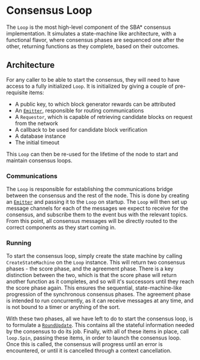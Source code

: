 # Consensus Loop

The `Loop` is the most high-level component of the SBA\* consensus implementation. It simulates a state-machine like architecture, with a functional flavor, where consensus phases are sequenced one after the other, returning functions as they complete, based on their outcomes.

## Architecture

For any caller to be able to start the consensus, they will need to have access to a fully initialized `Loop`. It is initialized by giving a couple of pre-requisite items:

- A public key, to which block generator rewards can be attributed
- An [`Emitter`](#communications), responsible for routing communications
- A `Requestor`, which is capable of retrieving candidate blocks on request from the network
- A callback to be used for candidate block verification
- A database instance
- The initial timeout

This `Loop` can then be re-used for the lifetime of the node to start and maintain consensus loops.

### Communications

The `Loop` is responsible for establishing the communications bridge between the consensus and the rest of the node. This is done by creating an [`Emitter`](../consensus/comms.go) and passing it to the `Loop` on startup. The `Loop` will then set up message channels for each of the messages we expect to receive for the consensus, and subscribe them to the event bus with the relevant topics. From this point, all consensus messages will be directly routed to the correct components as they start coming in.

### Running

To start the consensus loop, simply create the state machine by calling `CreateStateMachine` on the `Loop` instance. This will return two consensus phases - the score phase, and the agreement phase. There is a key distinction between the two, which is that the score phase will return another function as it completes, and so will it's successors until they reach the score phase again. This ensures the sequential, state-machine-like progression of the synchronous consensus phases. The agreement phase is intended to run concurrently, as it can receive messages at any time, and is not bound to a timer or anything of the sort.

With these two phases, all we have left to do to start the consensus loop, is to formulate a [`RoundUpdate`](../consensus/comms.go#L50). This contains all the stateful information needed by the consensus to do its job. Finally, with all of these items in place, call `loop.Spin`, passing these items, in order to launch the consensus loop. Once this is called, the consensus will progress until an error is encountered, or until it is cancelled through a context cancellation.

